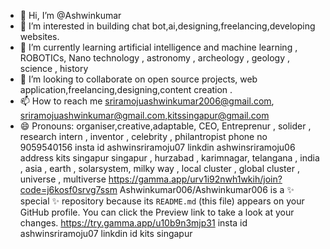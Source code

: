 - 👋 Hi, I’m @Ashwinkumar
- 👀 I’m interested in building chat bot,ai,designing,freelancing,developing websites.
- 🌱 I’m currently learning artificial intelligence and machine learning , ROBOTICs, Nano technology , astronomy , archeology , geology , science , history
- 💞️ I’m looking to collaborate on open source projects, web application,freelancing,designing,content creation .
- 📫 How to reach me sriramojuashwinkumar2006@gmail.com, sriramojuashwinkumar@gmail.com,kitssingapur@gmail.com
- 😄 Pronouns: organiser,creative,adaptable,
  CEO, Entreprenur , solider , research intern , inventor , celebrity , philantropist
  phone no 9059540156
  insta id ashwinsriramoju07
  linkdin ashwinsriramoju06
address kits singapur
  singapur , hurzabad , karimnagar, telangana , india , asia , earth , solarsystem, milky way , local cluster , global cluster , universe , multiverse
  https://gamma.app/urv1i92nwh1wkih/join?code=j6kosf0srvg7ssm
Ashwinkumar006/Ashwinkumar006 is a ✨ special ✨ repository because its `README.md` (this file) appears on your GitHub profile.
You can click the Preview link to take a look at your changes.
https://try.gamma.app/u10b9n3mjp31
insta id ashwinsriramoju07
linkdin id kits singapur 
